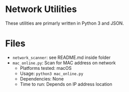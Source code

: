 # Network Utilities
These utilities are primarly written in Python 3 and JSON.

# Files
* `network_scanner`: see README.md inside folder
* `mac_online.py`: Scan for MAC address on network
  * Platforms tested: macOS
  * Usage: `python3 mac_online.py`
  * Dependencies: None
  * Time to run: Depends on IP address location

